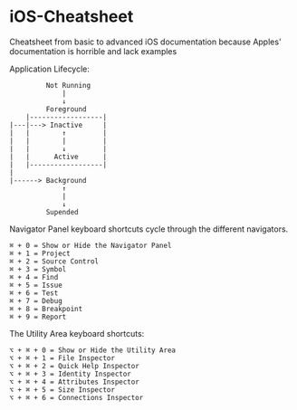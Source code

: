 # iOS-Cheatsheet

Cheatsheet from basic to advanced iOS documentation because Apples' documentation is horrible and lack examples

Application Lifecycle:
```
         Not Running
             |
             ↓
         Foreground  
    |------------------|     
|---|---> Inactive     |
|   |        ↑         |
|   |        |         |
|   |        ↓         |
|   |      Active      |
|   |------------------|
|      
|------> Background
             ↑
             |
             ↓ 
         Supended
```

Navigator Panel keyboard shortcuts cycle through the different navigators.
```
⌘ + 0 = Show or Hide the Navigator Panel
⌘ + 1 = Project
⌘ + 2 = Source Control
⌘ + 3 = Symbol
⌘ + 4 = Find
⌘ + 5 = Issue
⌘ + 6 = Test
⌘ + 7 = Debug
⌘ + 8 = Breakpoint
⌘ + 9 = Report
```
The Utility Area keyboard shortcuts:
```
⌥ + ⌘ + 0 = Show or Hide the Utility Area
⌥ + ⌘ + 1 = File Inspector
⌥ + ⌘ + 2 = Quick Help Inspector
⌥ + ⌘ + 3 = Identity Inspector
⌥ + ⌘ + 4 = Attributes Inspector
⌥ + ⌘ + 5 = Size Inspector
⌥ + ⌘ + 6 = Connections Inspector
```













